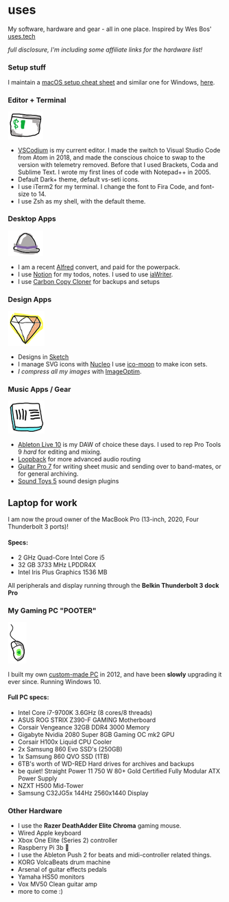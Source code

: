 # uses

My software, hardware and gear - all in one place. Inspired by Wes Bos' [uses.tech](https://uses.tech/)

*full disclosure, I'm including some affiliate links for the hardware list!*

### Setup stuff

I maintain a [macOS setup cheat sheet](https://github.com/miclgael/setup/) and similar one for Windows, [here](https://github.com/miclgael/setup-win/).

### Editor + Terminal

![iTerm2 icon](/scribbles/uses-iterm.png)

- [VSCodium](https://vscodium.com/) is my current editor. I made the switch to Visual Studio Code from Atom in 2018, and made the conscious choice to swap to the version with telemetry removed. Before that I used Brackets, Coda and Sublime Text. I wrote my first lines of code with Notepad++ in 2005.
- Default Dark+ theme, default vs-seti icons.
- I use iTerm2 for my terminal. I change the font to Fira Code, and font-size to 14.
- I use Zsh as my shell, with the default theme.

### Desktop Apps

![Alfred App](/scribbles/uses-alfred.png)

- I am a recent [Alfred](https://www.alfredapp.com/) convert, and paid for the powerpack.
- I use [Notion](http://notion.so/) for my todos, notes. I used to use [iaWriter](https://ia.net/writer). 
- I use [Carbon Copy Cloner](https://bombich.com/download) for backups and setups

### Design Apps

![Sketch App](/scribbles/uses-sketch.png)

- Designs in [Sketch](https://www.sketch.com)
- I manage SVG icons with [Nucleo](https://nucleoapp.com/) I use [ico-moon](https://icomoon.io/app/#/select) to make icon sets.
- *I compress all my images* with [ImageOptim](https://imageoptim.com/mac). 

### Music Apps / Gear

![Ableton live icon](/scribbles/uses-live10.png) 

- [Ableton Live 10](https://www.ableton.com/) is my DAW of choice these days. I used to rep Pro Tools 9 *hard* for editing and mixing. 
- [Loopback](https://rogueamoeba.com/loopback/) for more advanced audio routing
- [Guitar Pro 7](https://www.guitar-pro.com) for writing sheet music and sending over to band-mates, or for general archiving.
- [Sound Toys 5](http://soundtoys.com) sound design plugins

## Laptop for work

I am now the proud owner of the MacBook Pro (13-inch, 2020, Four Thunderbolt 3 ports)!

#### Specs:
- 2 GHz Quad-Core Intel Core i5
- 32 GB 3733 MHz LPDDR4X
- Intel Iris Plus Graphics 1536 MB

All peripherals and display running through the **Belkin Thunderbolt 3 dock Pro**

### My Gaming PC "POOTER"

![Razor DeathAdder Elite mouse](/scribbles/uses-mouse.png)

I built my own [custom-made PC](https://pcpartpicker.com/user/miclgael/saved/bhd8Mp) in 2012, and have been **slowly** upgrading it ever since. Running Windows 10.

#### Full PC specs:

- Intel Core i7-9700K 3.6GHz (8 cores/8 threads)
- ASUS ROG STRIX Z390-F GAMING Motherboard
- Corsair Vengeance 32GB DDR4 3000 Memory
- Gigabyte Nvidia 2080 Super 8GB Gaming OC mk2 GPU
- Corsair H100x Liquid CPU Cooler
- 2x Samsung 860 Evo SSD's (250GB)
- 1x Samsung 860 QVO SSD (1TB) 
- 6TB's worth of WD-RED Hard drives for archives and backups
- be quiet! Straight Power 11 750 W 80+ Gold Certified Fully Modular ATX Power Supply
- NZXT H500 Mid-Tower 
- Samsung C32JG5x 144Hz 2560x1440 Display

### Other Hardware

- I use the **Razer DeathAdder Elite Chroma** gaming mouse. 
- Wired Apple keyboard
- Xbox One Elite (Series 2) controller
- Raspberry Pi 3b 🍇
- I use the Ableton Push 2 for beats and midi-controller related things. 
- KORG VolcaBeats drum machine
- Arsenal of guitar effects pedals
- Yamaha HS50 monitors
- Vox MV50 Clean guitar amp
- more to come :)

